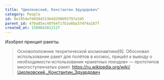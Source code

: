 ```yaml
---
title: "Циолковский, Константин Эдуардович"
category: People
id: 0e1954efd4584313b4d298693797a345
parent_id: 470a85ec48f64f17b1e8ba374f4a187f
created_at: 1589042012127
---
```


Изобрел принцип ракеты.

> Основоположник теоретической космонавтики[6]. Обосновал использование ракет для полётов в космос, пришёл к выводу о необходимости использования «ракетных поездов» — прототипов многоступенчатых ракет.
https://ru.wikipedia.org/wiki/Циолковский,_Константин_Эдуардович
                